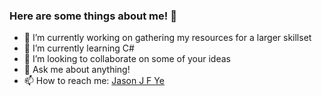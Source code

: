 ### Here are some things about me! 👋

- 🔭 I’m currently working on gathering my resources for a larger skillset
- 🌱 I’m currently learning C#
- 👯 I’m looking to collaborate on some of your ideas
- 💬 Ask me about anything!
- 📫 How to reach me: [Jason J F Ye](https://www.linkedin.com/in/jjfye/)

